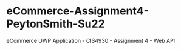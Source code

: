 # eCommerce-Assignment4-PeytonSmith-Su22
eCommerce UWP Application - CIS4930 - Assignment 4 - Web API
